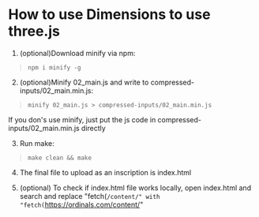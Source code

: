 # How to use Dimensions to use three.js

1. (optional)Download minify via npm:

> `npm i minify -g`

2. (optional)Minify 02_main.js and write to compressed-inputs/02_main.min.js:

> `minify 02_main.js > compressed-inputs/02_main.min.js`

If you don's use minify, just put the js code in compressed-inputs/02_main.min.js directly

3. Run make:

> `make clean && make`

4. The final file to upload as an inscription is index.html

5. (optional) To check if index.html file works locally, open index.html and search and replace "fetch(`/content/" with "fetch(`https://ordinals.com/content/"

